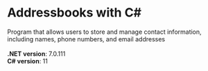 # Addressbooks with C#
Program that allows users to store and manage contact information, including names, phone numbers, and email addresses
<br> <br>
**.NET version**: 7.0.111 <br>
**C# version**: 11
